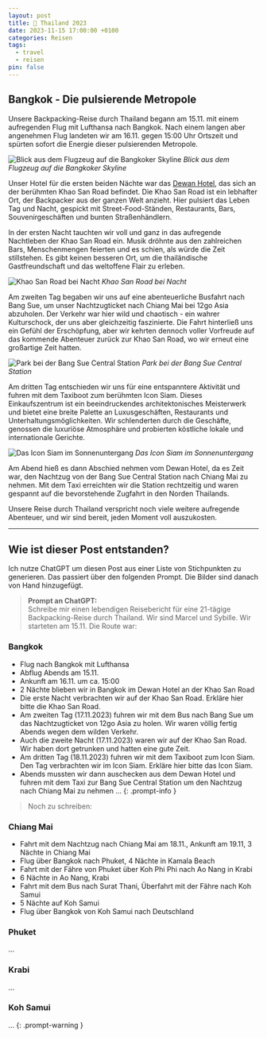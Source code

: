 ```yaml
---
layout: post
title: 🛫 Thailand 2023
date: 2023-11-15 17:00:00 +0100
categories: Reisen
tags:
  - travel
  - reisen
pin: false
---
```


## Bangkok - Die pulsierende Metropole
Unsere Backpacking-Reise durch Thailand begann am 15.11. mit einem aufregenden Flug mit Lufthansa nach Bangkok. Nach einem langen aber angenehmen Flug landeten wir am 16.11. gegen 15:00 Uhr Ortszeit und spürten sofort die Energie dieser pulsierenden Metropole.

![Blick aus dem Flugzeug auf die Bangkoker Skyline](/assets/posts/2023-11-15-thailand/Bangkok/flug.jpg)
_Blick aus dem Flugzeug auf die Bangkoker Skyline_

Unser Hotel für die ersten beiden Nächte war das [Dewan Hotel](https://www.booking.com/searchresults.de.html?aid=311092&label=dewan-bangkok-Qb5RjqxOI4zP3AVMJIzriQS387643590418%3Apl%3Ata%3Ap1%3Ap2%3Aac%3Aap%3Aneg%3Afi%3Atikwd-261131654727%3Alp1004234%3Ali%3Adec%3Adm%3Appccp%3DUmFuZG9tSVYkc2RlIyh9YfpWGnRw6lOGikFuHv4HshY&gclid=Cj0KCQiAv8SsBhC7ARIsALIkVT0O98RQ9f5sNzSFYdnXH4IR7NmvkPyj9jevANyLQ0_hz51P9-XFr0oaApznEALw_wcB&highlighted_hotels=1511211&redirected=1&city=-3414440&hlrd=no_dates&source=hotel&expand_sb=1&keep_landing=1&sid=2b0b274b9404744eacf8b9147c80dfa1), das sich an der berühmten Khao San Road befindet. Die Khao San Road ist ein lebhafter Ort, der Backpacker aus der ganzen Welt anzieht. Hier pulsiert das Leben Tag und Nacht, gespickt mit Street-Food-Ständen, Restaurants, Bars, Souvenirgeschäften und bunten Straßenhändlern.

In der ersten Nacht tauchten wir voll und ganz in das aufregende Nachtleben der Khao San Road ein. Musik dröhnte aus den zahlreichen Bars, Menschenmengen feierten und es schien, als würde die Zeit stillstehen. Es gibt keinen besseren Ort, um die thailändische Gastfreundschaft und das weltoffene Flair zu erleben.

![Khao San Road bei Nacht](/assets/posts/2023-11-15-thailand/Bangkok/khao_san_road.jpg)
_Khao San Road bei Nacht_

Am zweiten Tag begaben wir uns auf eine abenteuerliche Busfahrt nach Bang Sue, um unser Nachtzugticket nach Chiang Mai bei 12go Asia abzuholen. Der Verkehr war hier wild und chaotisch - ein wahrer Kulturschock, der uns aber gleichzeitig faszinierte. Die Fahrt hinterließ uns ein Gefühl der Erschöpfung, aber wir kehrten dennoch voller Vorfreude auf das kommende Abenteuer zurück zur Khao San Road, wo wir erneut eine großartige Zeit hatten.

![Park bei der Bang Sue Central Station](/assets/posts/2023-11-15-thailand/Bangkok/bang_sue_station.jpg)
_Park bei der Bang Sue Central Station_

Am dritten Tag entschieden wir uns für eine entspanntere Aktivität und fuhren mit dem Taxiboot zum berühmten Icon Siam. Dieses Einkaufszentrum ist ein beeindruckendes architektonisches Meisterwerk und bietet eine breite Palette an Luxusgeschäften, Restaurants und Unterhaltungsmöglichkeiten. Wir schlenderten durch die Geschäfte, genossen die luxuriöse Atmosphäre und probierten köstliche lokale und internationale Gerichte.

![Das Icon Siam im Sonnenuntergang](/assets/posts/2023-11-15-thailand/Bangkok/icon_siam.jpg)
_Das Icon Siam im Sonnenuntergang_

Am Abend hieß es dann Abschied nehmen vom Dewan Hotel, da es Zeit war, den Nachtzug von der Bang Sue Central Station nach Chiang Mai zu nehmen. Mit dem Taxi erreichten wir die Station rechtzeitig und waren gespannt auf die bevorstehende Zugfahrt in den Norden Thailands.

Unsere Reise durch Thailand verspricht noch viele weitere aufregende Abenteuer, und wir sind bereit, jeden Moment voll auszukosten.

---

## Wie ist dieser Post entstanden?

Ich nutze ChatGPT um diesen Post aus einer Liste von Stichpunkten zu generieren.
Das passiert über den folgenden Prompt.
Die Bilder sind danach von Hand hinzugefügt.

> **Prompt an ChatGPT:**  
Schreibe mir einen lebendigen Reisebericht für eine 21-tägige Backpacking-Reise durch Thailand. Wir sind Marcel und Sybille. Wir starteten am 15.11. Die Route war: 
### Bangkok
- Flug nach Bangkok mit Lufthansa
- Abflug Abends am 15.11.
- Ankunft am 16.11. um ca. 15:00
- 2 Nächte blieben wir in Bangkok im Dewan Hotel an der Khao San Road
- Die erste Nacht verbrachten wir auf der Khao San Road. Erkläre hier bitte die Khao San Road.
- Am zweiten Tag (17.11.2023) fuhren wir mit dem Bus nach Bang Sue um das Nachtzugticket von 12go Asia zu holen. Wir waren völlig fertig Abends wegen dem wilden Verkehr.
- Auch die zweite Nacht (17.11.2023) waren wir auf der Khao San Road. Wir haben dort getrunken und hatten eine gute Zeit.
- Am dritten Tag (18.11.2023) fuhren wir mit dem Taxiboot zum Icon Siam. Den Tag verbrachten wir im Icon Siam. Erkläre hier bitte das Icon Siam.
- Abends mussten wir dann auschecken aus dem Dewan Hotel und fuhren mit dem Taxi zur Bang Sue Central Station um den Nachtzug nach Chiang Mai zu nehmen
...
{: .prompt-info }

> Noch zu schreiben:
### Chiang Mai
- Fahrt mit dem Nachtzug nach Chiang Mai am 18.11., Ankunft am 19.11, 3 Nächte in Chiang Mai
- Flug über Bangkok nach Phuket, 4 Nächte in Kamala Beach
- Fahrt mit der Fähre von Phuket über Koh Phi Phi nach Ao Nang in Krabi
- 6 Nächte in Ao Nang, Krabi
- Fahrt mit dem Bus nach Surat Thani, Überfahrt mit der Fähre nach Koh Samui
- 5 Nächte auf Koh Samui
- Flug über Bangkok von Koh Samui nach Deutschland
### Phuket
...
### Krabi
...
### Koh Samui
...
{: .prompt-warning }
